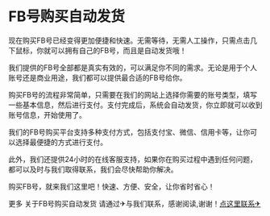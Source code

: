 # FB号购买自动发货 

现在购买FB号已经变得更加便捷和快速。无需等待，无需人工操作，只需点击几下鼠标，你就可以拥有自己的FB号，而且是自动发货哦！

我们提供的FB号全部都是真实有效的，可以满足你不同的需求。无论是用于个人账号还是商业用途，我们都可以提供最合适的FB号给你。

购买FB号的流程非常简单，只需要在我们的网站上选择你需要的账号类型，填写一些基本信息，然后进行支付。支付完成后，系统会自动发货，你立即就可以收到账号信息，开始使用了。

我们的FB号购买平台支持多种支付方式，包括支付宝、微信、信用卡等，让你可以选择最便捷的方式进行支付。

此外，我们还提供24小时的在线客服支持，如果你在购买过程中遇到任何问题，都可以及时与我们取得联系，我们会尽快帮助你解决。

购买FB号，就来我们这里吧！快速、方便、安全，让你省时省心！

更多 关于FB号购买自动发货 请通过✈与我们联系，感谢阅读,谢谢！[点这里联系✈](https://b.k02.cc)